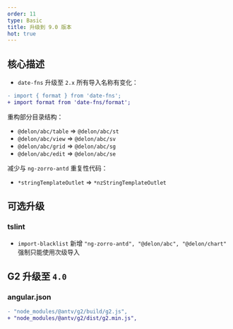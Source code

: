 ```yaml
---
order: 11
type: Basic
title: 升级到 9.0 版本
hot: true
---
```


## 核心描述

- `date-fns` 升级至 `2.x` 所有导入名称有变化：

```diff
- import { format } from 'date-fns';
+ import format from 'date-fns/format';
```

重构部分目录结构：

- `@delon/abc/table` => `@delon/abc/st`
- `@delon/abc/view` => `@delon/abc/sv`
- `@delon/abc/grid` => `@delon/abc/sg`
- `@delon/abc/edit` => `@delon/abc/se`

减少与 `ng-zorro-antd` 重复性代码：

- `*stringTemplateOutlet` => `*nzStringTemplateOutlet`

## 可选升级

### tslint

- `import-blacklist` 新增 `"ng-zorro-antd", "@delon/abc", "@delon/chart"` 强制只能使用次级导入

## G2 升级至 `4.0`

### angular.json

```diff
- "node_modules/@antv/g2/build/g2.js",
+ "node_modules/@antv/g2/dist/g2.min.js",
```

